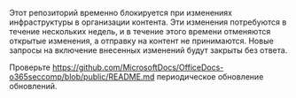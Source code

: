 Этот репозиторий временно блокируется при изменениях инфраструктуры в организации контента. Эти изменения потребуются в течение нескольких недель, и в течение этого времени отменяются открытые изменения, а отправку на контент не принимаются. Новые запросы на включение внесенных изменений будут закрыты без ответа.

Проверьте https://github.com/MicrosoftDocs/OfficeDocs-o365seccomp/blob/public/README.md периодическое обновление обновлений.
